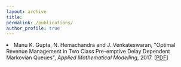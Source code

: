 ```yaml
---
layout: archive
title: 
permalink: /publications/
author_profile: true
---
```




<li>Manu K. Gupta, N. Hemachandra and J. Venkateswaran, "Optimal Revenue Management
in Two Class Pre-emptive Delay Dependent Markovian Queues", <i>Applied Mathematical
Modelling</i>, 2017. [<a href="https://doi.org/10.1016/j.apm.2016.11.016" target="_blank">PDF</a>]</li>
<p> </p>


